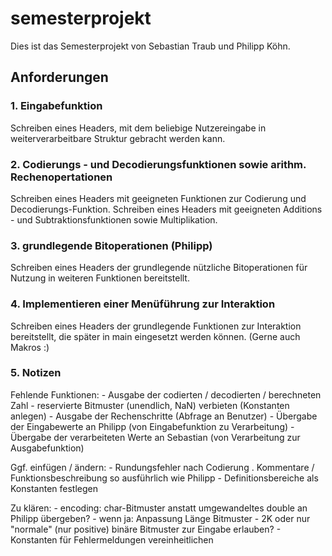 # semesterprojekt

Dies ist das Semesterprojekt von Sebastian Traub und Philipp Köhn.

## Anforderungen

### 1. Eingabefunktion

Schreiben eines Headers, mit dem beliebige Nutzereingabe in weiterverarbeitbare Struktur gebracht werden kann.

### 2. Codierungs - und Decodierungsfunktionen sowie arithm. Rechenopertationen

Schreiben eines Headers mit geeigneten Funktionen zur Codierung und Decodierungs-Funktion.
Schreiben eines Headers mit geeigneten Additions - und Subtraktionsfunktionen sowie Multiplikation.

### 3. grundlegende Bitoperationen (Philipp)

Schreiben eines Headers der grundlegende nützliche Bitoperationen für Nutzung in weiteren Funktionen bereitstellt.

### 4. Implementieren einer Menüführung zur Interaktion

Schreiben eines Headers der grundlegende Funktionen zur Interaktion bereitstellt, die später in main eingesetzt werden können. (Gerne auch Makros :)

### 5. Notizen
Fehlende Funktionen:
        - Ausgabe der codierten / decodierten / berechneten Zahl
        - reservierte Bitmuster (unendlich, NaN) verbieten (Konstanten anlegen)
        - Ausgabe der Rechenschritte (Abfrage an Benutzer)
        - Übergabe der Eingabewerte an Philipp (von Eingabefunktion zu Verarbeitung)
        - Übergabe der verarbeiteten Werte an Sebastian (von Verarbeitung zur Ausgabefunktion)

Ggf. einfügen / ändern:
        - Rundungsfehler nach Codierung
        . Kommentare / Funktionsbeschreibung so ausführlich wie Philipp
        - Definitionsbereiche als Konstanten festlegen

Zu klären:
        - encoding: char-Bitmuster anstatt umgewandeltes double an Philipp übergeben?
                -  wenn ja: Anpassung Länge Bitmuster
        - 2K oder nur "normale" (nur positive) binäre Bitmuster zur Eingabe erlauben?
        - Konstanten für Fehlermeldungen vereinheitlichen